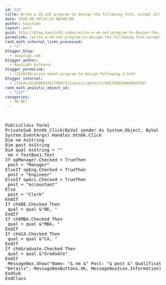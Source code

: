 ```yaml
---
id: 522
title: Write a Vb.net program to design the following form, accept all details from user and display the details through message box
date: 2020-08-28T15:21:00+00:00
author: kaustubh
layout: post
guid: http://blog.kaustubh.codes/write-a-vb-net-program-to-design-the-following-form-accept-all-details-from-user-and-display-the-details-through-message-box/
permalink: /write-a-vb-net-program-to-design-the-following-form-accept-all-details-from-user-and-display-the-details-through-message-box/
rank_math_internal_links_processed:
  - "1"
blogger_blog:
  - swayalgo.com
blogger_author:
  - Kaustubh Kulkarni
blogger_permalink:
  - /2020/08/write-vbnet-program-to-design-following_4.html
blogger_internal:
  - /feeds/8126989156179907512/posts/default/8467056204668629547
rank_math_analytic_object_id:
  - "127"
categories:
  - VB.NET
---
```

<pre><br /><br />PublicClass Form1<br />PrivateSub btnOk_Click(ByVal sender As System.Object, ByVal e As<br />System.EventArgs) Handles btnOk.Click<br />Dim nm AsString<br />Dim post AsString<br />Dim qual AsString = ""<br /> nm = TextBox1.Text<br />If opManager.Checked = TrueThen<br /> post = "Manager"<br />ElseIf opEng.Checked = TrueThen<br /> post = "Engineer"<br />ElseIf opAcc.Checked = TrueThen<br /> post = "Accountant"<br />Else<br /> post = "Clerk"<br />EndIf<br />If chkBE.Checked Then<br /> qual = qual &"BE, "<br />EndIf<br />If chkMBA.Checked Then<br /> qual = qual &"MBA, "<br />EndIf<br />If chkCA.Checked Then<br /> qual = qual &"CA, "<br />EndIf<br />If chkGraduate.Checked Then<br /> qual = qual &"Graduate"<br />EndIf<br /> MessageBox.Show("Name: "& nm &" Post: "& post &" Qualification: "& qual,<br />"Details", MessageBoxButtons.OK, MessageBoxIcon.Information)<br />EndSub<br />EndClass<br /></pre>